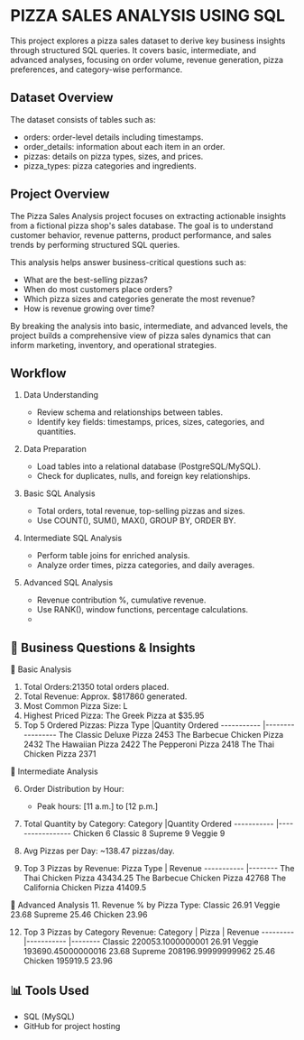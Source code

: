 
 PIZZA SALES ANALYSIS USING SQL
==================================

This project explores a pizza sales dataset to derive key business insights through structured SQL queries. It covers basic, intermediate, and advanced analyses, focusing on order volume, revenue generation, pizza preferences, and category-wise performance.

 Dataset Overview
-------------------
The dataset consists of tables such as:
- orders: order-level details including timestamps.
- order_details: information about each item in an order.
- pizzas: details on pizza types, sizes, and prices.
- pizza_types: pizza categories and ingredients.

 Project Overview
-------------------
The Pizza Sales Analysis project focuses on extracting actionable insights from a fictional pizza shop's sales database. The goal is to understand customer behavior, revenue patterns, product performance, and sales trends by performing structured SQL queries.

This analysis helps answer business-critical questions such as:
- What are the best-selling pizzas?
- When do most customers place orders?
- Which pizza sizes and categories generate the most revenue?
- How is revenue growing over time?

By breaking the analysis into basic, intermediate, and advanced levels, the project builds a comprehensive view of pizza sales dynamics that can inform marketing, inventory, and operational strategies.

 Workflow
-----------
1. Data Understanding
   - Review schema and relationships between tables.
   - Identify key fields: timestamps, prices, sizes, categories, and quantities.

2. Data Preparation
   - Load tables into a relational database (PostgreSQL/MySQL).
   - Check for duplicates, nulls, and foreign key relationships.

3. Basic SQL Analysis
   - Total orders, total revenue, top-selling pizzas and sizes.
   - Use COUNT(), SUM(), MAX(), GROUP BY, ORDER BY.

4. Intermediate SQL Analysis
   - Perform table joins for enriched analysis.
   - Analyze order times, pizza categories, and daily averages.

5. Advanced SQL Analysis
   - Revenue contribution %, cumulative revenue.
   - Use RANK(), window functions, percentage calculations.
   - 

🧠 Business Questions & Insights
-------------------------------

🔹 Basic Analysis
1. Total Orders:21350 total orders placed.
2. Total Revenue: Approx. $817860 generated.
3. Most Common Pizza Size: L
4. Highest Priced Pizza: The Greek Pizza at $35.95
5. Top 5 Ordered Pizzas:
   Pizza Type                 |Quantity Ordered
   -----------                |-----------------
   The Classic Deluxe Pizza	   2453
   The Barbecue Chicken Pizza	 2432
   The Hawaiian Pizza	         2422
   The Pepperoni Pizza	        2418
   The Thai Chicken Pizza	     2371

🔸 Intermediate Analysis

6. Order Distribution by Hour:
   - Peak hours: [11 a.m.] to [12 p.m.]

7. Total Quantity by Category:
    Category    |Quantity Ordered
   -----------  |-----------------
   Chicken	      6
   Classic	      8
   Supreme	      9
   Veggie	       9

9. Avg Pizzas per Day: ~138.47 pizzas/day.

10. Top 3 Pizzas by Revenue:
    Pizza Type                      | Revenue
    -----------                     |--------
   The Thai Chicken Pizza	            43434.25
   The Barbecue Chicken Pizza	        42768
   The California Chicken Pizza	      41409.5

🔺 Advanced Analysis
11. Revenue % by Pizza Type:
   Classic		26.91
   Veggie		23.68
   Supreme		25.46
   Chicken		23.96

12. Top 3 Pizzas by Category Revenue:
    Category   | Pizza              | Revenue
    ---------  |-----------         |--------
   Classic	     220053.1000000001	   26.91
   Veggie	      193690.45000000016	  23.68
   Supreme	     208196.99999999962	  25.46
   Chicken	     195919.5	            23.96

📊 Tools Used
-------------
- SQL (MySQL)
- GitHub for project hosting





